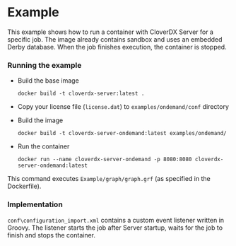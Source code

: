 # Example

This example shows how to run a container with CloverDX Server for a specific job. The image already contains sandbox and uses an embedded Derby database. When the job finishes execution, the container is stopped.

### Running the example

* Build the base image

    ```
    docker build -t cloverdx-server:latest .
    ```

* Copy your license file (``license.dat``) to ``examples/ondemand/conf`` directory

* Build the image

    ```
    docker build -t cloverdx-server-ondemand:latest examples/ondemand/
    ```

* Run the container

    ```
    docker run --name cloverdx-server-ondemand -p 8080:8080 cloverdx-server-ondemand:latest
    ```

This command executes ``Example/graph/graph.grf`` (as specified in the Dockerfile).

### Implementation
``conf\configuration_import.xml`` contains a custom event listener written in Groovy. The listener starts the job after Server startup, waits for the job to finish and stops the container.


